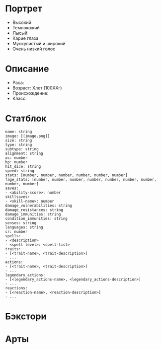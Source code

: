 # Портрет
* Высокий
* Темнокожий
* Лысый
* Карие глаза
* Мускулистый и широкий
* Очень низкий голос
# Описание
* Раса: 
* Возраст: Xлет (100XXг)
* Происхождение: 
* Класс: 
# Статблок
```statblock  
name: string  
image: [[image.png]]
size: string  
type: string  
subtype: string  
alignment: string  
ac: number  
hp: number  
hit_dice: string  
speed: string  
stats: [number, number, number, number, number, number]  
fage_stats: [number, number, number, number, number, number, number, number, number]  
saves:  
- <ability-score>: number  
skillsaves:  
- <skill-name>: number  
damage_vulnerabilities: string  
damage_resistances: string  
damage_immunities: string  
condition_immunities: string  
senses: string  
languages: string  
cr: number  
spells:  
- <description>  
- <spell level>: <spell-list>  
traits:  
- [<trait-name>, <trait-description>]  
- ...  
actions:  
- [<trait-name>, <trait-description>]  
- ...  
legendary_actions:  
- [<legendary_actions-name>, <legendary_actions-description>]  
- ...  
reactions:  
- [<reaction-name>, <reaction-description>]  
- ...  
```

# Бэкстори

# Арты

